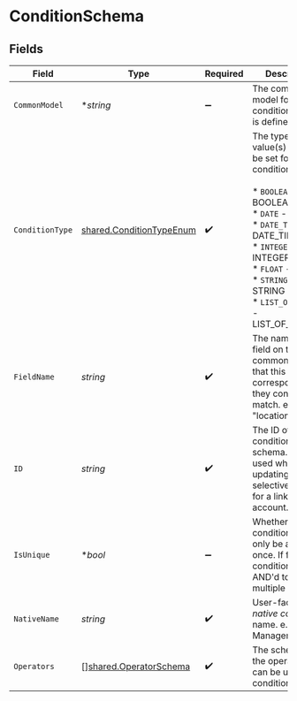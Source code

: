 # ConditionSchema


## Fields

| Field                                                                                                                                                                                                                       | Type                                                                                                                                                                                                                        | Required                                                                                                                                                                                                                    | Description                                                                                                                                                                                                                 |
| --------------------------------------------------------------------------------------------------------------------------------------------------------------------------------------------------------------------------- | --------------------------------------------------------------------------------------------------------------------------------------------------------------------------------------------------------------------------- | --------------------------------------------------------------------------------------------------------------------------------------------------------------------------------------------------------------------------- | --------------------------------------------------------------------------------------------------------------------------------------------------------------------------------------------------------------------------- |
| `CommonModel`                                                                                                                                                                                                               | **string*                                                                                                                                                                                                                   | :heavy_minus_sign:                                                                                                                                                                                                          | The common model for which a condition schema is defined.                                                                                                                                                                   |
| `ConditionType`                                                                                                                                                                                                             | [shared.ConditionTypeEnum](../../models/shared/conditiontypeenum.md)                                                                                                                                                        | :heavy_check_mark:                                                                                                                                                                                                          | The type of value(s) that can be set for this condition.<br/><br/>* `BOOLEAN` - BOOLEAN<br/>* `DATE` - DATE<br/>* `DATE_TIME` - DATE_TIME<br/>* `INTEGER` - INTEGER<br/>* `FLOAT` - FLOAT<br/>* `STRING` - STRING<br/>* `LIST_OF_STRINGS` - LIST_OF_STRINGS |
| `FieldName`                                                                                                                                                                                                                 | *string*                                                                                                                                                                                                                    | :heavy_check_mark:                                                                                                                                                                                                          | The name of the field on the common model that this condition corresponds to, if they conceptually match. e.g. "location_type".                                                                                             |
| `ID`                                                                                                                                                                                                                        | *string*                                                                                                                                                                                                                    | :heavy_check_mark:                                                                                                                                                                                                          | The ID of the condition schema. This ID is used when updating selective syncs for a linked account.                                                                                                                         |
| `IsUnique`                                                                                                                                                                                                                  | **bool*                                                                                                                                                                                                                     | :heavy_minus_sign:                                                                                                                                                                                                          | Whether this condition can only be applied once. If false, the condition can be AND'd together multiple times.                                                                                                              |
| `NativeName`                                                                                                                                                                                                                | *string*                                                                                                                                                                                                                    | :heavy_check_mark:                                                                                                                                                                                                          | User-facing *native condition* name. e.g. "Skip Manager".                                                                                                                                                                   |
| `Operators`                                                                                                                                                                                                                 | [][shared.OperatorSchema](../../models/shared/operatorschema.md)                                                                                                                                                            | :heavy_check_mark:                                                                                                                                                                                                          | The schemas for the operators that can be used on a condition.                                                                                                                                                              |